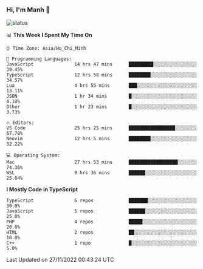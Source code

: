 ### Hi, I'm Manh 👋

![status](https://badge.stateful.com/manhhn01/status.svg)

<!--START_SECTION:waka-->
📊 **This Week I Spent My Time On** 

```text
⌚︎ Time Zone: Asia/Ho_Chi_Minh

💬 Programming Languages: 
JavaScript               14 hrs 47 mins      █████████░░░░░░░░░░░░░░░░   39.45% 
TypeScript               12 hrs 58 mins      ████████░░░░░░░░░░░░░░░░░   34.57% 
Lua                      4 hrs 55 mins       ███░░░░░░░░░░░░░░░░░░░░░░   13.11% 
JSON                     1 hr 34 mins        █░░░░░░░░░░░░░░░░░░░░░░░░   4.18% 
Other                    1 hr 23 mins        █░░░░░░░░░░░░░░░░░░░░░░░░   3.73%

🔥 Editors: 
VS Code                  25 hrs 25 mins      █████████████████░░░░░░░░   67.78% 
Neovim                   12 hrs 5 mins       ████████░░░░░░░░░░░░░░░░░   32.22%

💻 Operating System: 
Mac                      27 hrs 53 mins      ██████████████████░░░░░░░   74.36% 
WSL                      9 hrs 36 mins       ██████░░░░░░░░░░░░░░░░░░░   25.64%

```

**I Mostly Code in TypeScript** 

```text
TypeScript               6 repos             ███████░░░░░░░░░░░░░░░░░░   30.0% 
JavaScript               5 repos             ██████░░░░░░░░░░░░░░░░░░░   25.0% 
PHP                      4 repos             █████░░░░░░░░░░░░░░░░░░░░   20.0% 
HTML                     2 repos             ██░░░░░░░░░░░░░░░░░░░░░░░   10.0% 
C++                      1 repo              █░░░░░░░░░░░░░░░░░░░░░░░░   5.0%

```



 Last Updated on 27/11/2022 00:43:24 UTC
<!--END_SECTION:waka-->
